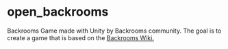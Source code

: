 # open_backrooms
Backrooms Game made with Unity by Backrooms community. The goal is to create a game that is based on the [Backrooms Wiki.](test.de)
